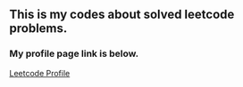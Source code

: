 ## This is my codes about solved leetcode problems.

### My profile page link is below.

[Leetcode Profile](https://leetcode.com/eom2390/)
